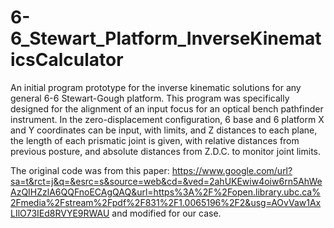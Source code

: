 # 6-6_Stewart_Platform_InverseKinematicsCalculator
An initial program prototype for the inverse kinematic solutions for any general 6-6 Stewart-Gough platform. 
This program was specifically designed for the alignment of an input focus for an optical bench pathfinder instrument.
In the zero-displacement configuration, 6 base and 6 platform X and Y coordinates can be input, with limits, and Z distances to each plane, 
the length of each prismatic joint is given, with relative distances from previous posture, and absolute distances from Z.D.C. to monitor joint limits.

The original code was from this paper: 
https://www.google.com/url?sa=t&rct=j&q=&esrc=s&source=web&cd=&ved=2ahUKEwiw4oiw6rn5AhWeAzQIHZzlA6QQFnoECAgQAQ&url=https%3A%2F%2Fopen.library.ubc.ca%2Fmedia%2Fstream%2Fpdf%2F831%2F1.0065196%2F2&usg=AOvVaw1AxLIlO73IEd8RVYE9RWAU
and modified for our case.

